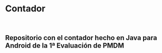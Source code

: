 # Contador
<br>
<h2>Repositorio con el contador hecho en Java para Android de la 1ª Evaluación de PMDM</h2>
